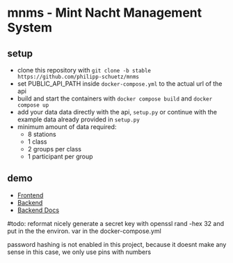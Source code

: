 # mnms - Mint Nacht Management System
## setup
- clone this repository with `git clone -b stable https://github.com/philipp-schuetz/mnms`
- set PUBLIC_API_PATH inside `docker-compose.yml` to the actual url of the api
- build and start the containers with `docker compose build` and `docker compose up`
- add your data data directly with the api, `setup.py` or continue with the example data already provided in `setup.py`
- minimum amount of data required:
  - 8 stations
  - 1 class
  - 2 groups per class
  - 1 participant per group

## demo
- [Frontend](https://mnms.philippschuetz.com)
- [Backend](https://mnms-api.philippschuetz.com)
- [Backend Docs](https://mnms-api.philippschuetz.com/docs)

#todo: reformat nicely
generate a secret key with openssl rand -hex 32 and put in the the environ. var in the docker-compose.yml

password hashing is not enabled in this project, because it doesnt make any sense in this case, we only use pins with numbers
